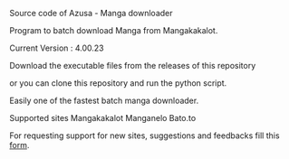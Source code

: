 Source code of Azusa - Manga downloader

Program to batch download Manga from Mangakakalot. 

Current Version : 4.00.23

Download the executable files from the releases of this repository

or you can clone this repository and run the python script.

Easily one of the fastest batch manga downloader.

Supported sites
Mangakakalot
Manganelo
Bato.to

For requesting support for new sites, suggestions and feedbacks fill this [form](https://forms.gle/W6igzbXRw9yV7onc6 "Google Form").


